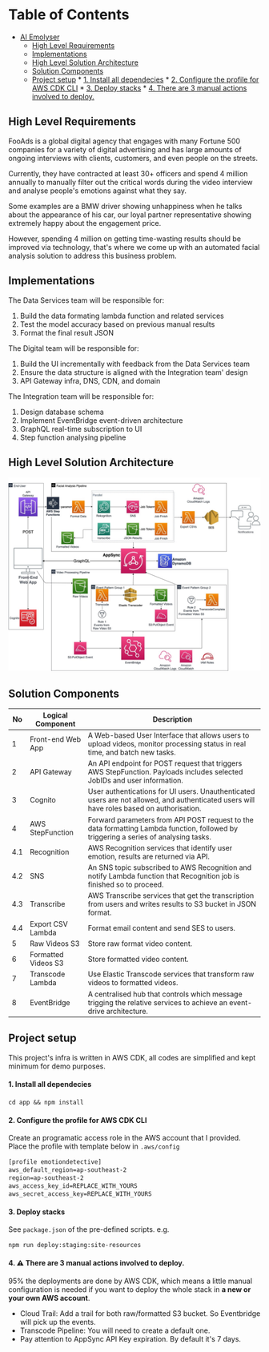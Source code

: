 # Table of Contents

* [AI Emolyser](#table-of-contents)
   * [High Level Requirements](#high-level-requirements)
   * [Implementations](#implementations)
   * [High Level Solution Architecture](#high-level-solution-architecture)
   * [Solution Components](#solution-components)
   * [Project setup](#project-setup)
         * [1. Install all dependecies](#1-install-all-dependecies)
         * [2. Configure the profile for AWS CDK CLI](#2-configure-the-profile-for-aws-cdk-cli)
         * [3. Deploy stacks](#3-deploy-stacks)
         * [4. There are 3 manual actions involved to deploy.](#4--there-are-3-manual-actions-involved-to-deploy)

## High Level Requirements
FooAds is a global digital agency that engages with many Fortune 500 companies for a variety of digital advertising and has large amounts of ongoing interviews with clients, customers, and even people on the streets.

Currently, they have contracted at least 30+ officers and spend 4 million annually to manually filter out the critical words during the video interview and analyse people's emotions against what they say. 

Some examples are a BMW driver showing unhappiness when he talks about the appearance of his car, our loyal partner representative showing extremely happy about the engagement price.

However, spending 4 million on getting time-wasting results should be improved via technology, that's where we come up with an automated facial analysis solution to address this business problem.

## Implementations
The Data Services team will be responsible for:
1. Build the data formating lambda function and related services
2. Test the model accuracy based on previous manual results
3. Format the final result JSON

The Digital team will be responsible for:
1. Build the UI incrementally with feedback from the Data Services team
2. Ensure the data structure is aligned with the Integration team' design
3. API Gateway infra, DNS, CDN, and domain

The Integration team will be responsible for:
1. Design database schema
2. Implement EventBridge event-driven architecture
3. GraphQL real-time subscription to UI
4. Step function analysing pipeline

## High Level Solution Architecture
![solution-design](src/solution-design.jpeg)

## Solution Components 
| No  | Logical Component   | Description                                                                                                                               |
|-----|---------------------|-------------------------------------------------------------------------------------------------------------------------------------------|
| 1   | Front-end Web App   | A Web-based User Interface that allows users to upload videos, monitor processing status in real time, and batch new tasks.               |
| 2   | API Gateway         | An API endpoint for POST request that triggers AWS StepFunction. Payloads includes selected JobIDs and user information.                  |
| 3   | Cognito             | User authentications for UI users. Unauthenticated users are not allowed, and authenticated users will have roles based on authorisation. |
| 4   | AWS StepFunction    | Forward parameters from API POST request to the data formatting Lambda function, followed by triggering a series of analysing tasks.      |
| 4.1 | Recognition         | AWS Recognition services that identify user emotion, results are returned via API.                                                        |
| 4.2 | SNS                 | An SNS topic subscribed to AWS Recognition and notify Lambda function that Recognition job is finished so to proceed.                     |
| 4.3 | Transcribe          | AWS Transcribe services that get the transcription from users and writes results to S3 bucket in JSON format.                             |
| 4.4 | Export CSV Lambda   | Format email content and send SES to users.                                                                                               |
| 5   | Raw Videos S3       | Store raw format video content.                                                                                                           |
| 6   | Formatted Videos S3 | Store formatted video content.                                                                                                            |
| 7   | Transcode Lambda    | Use Elastic Transcode services that transform raw videos to formatted videos.                                                             |
| 8   | EventBridge         | A centralised hub that controls which message trigging the relative services to achieve an event-drive architecture.                      |


## Project setup
This project's infra is written in AWS CDK, all codes are simplified and kept minimum for demo purposes.

#### 1. Install all dependecies

```
cd app && npm install
```

#### 2. Configure the profile for AWS CDK CLI

Create an programatic access role in the AWS account that I provided.
Place the profile with template below in `.aws/config`

```
[profile emotiondetective]
aws_default_region=ap-southeast-2
region=ap-southeast-2
aws_access_key_id=REPLACE_WITH_YOURS
aws_secret_access_key=REPLACE_WITH_YOURS
```

#### 3. Deploy stacks

See `package.json` of the pre-defined scripts. e.g.

```
npm run deploy:staging:site-resources
```

#### 4. ⚠ There are 3 manual actions involved to deploy.

95% the deployments are done by AWS CDK, which means a little manual configuration is needed if you want to deploy the whole stack in **a new or your own AWS account**.

- Cloud Trail: Add a trail for both raw/formatted S3 bucket. So Eventbridge will pick up the events.
- Transcode Pipeline: You will need to create a default one.
- Pay attention to AppSync API Key expiration. By default it's 7 days.
